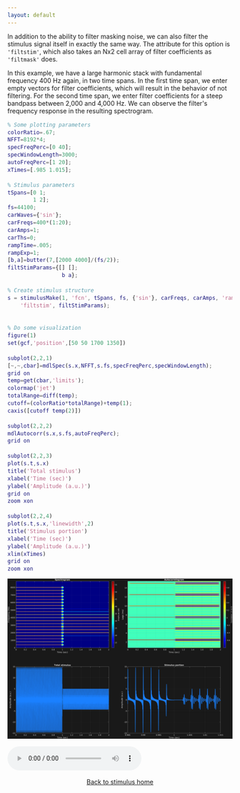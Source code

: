 ```yaml
---
layout: default
---
```

In addition to the ability to filter masking noise, we can also filter the stimulus signal itself in exactly the same way. The attribute for this option is `'filtstim'`, which also takes an Nx2 cell array of filter coefficients as `'filtmask'` does.

In this example, we have a large harmonic stack with fundamental frequency 400 Hz again, in two time spans. In the first time span, we enter empty vectors for filter coefficients, which will result in the behavior of not filtering. For the second time span, we enter filter coefficients for a steep bandpass between 2,000 and 4,000 Hz. We can observe the filter's frequency response in the resulting spectrogram.

```matlab
% Some plotting parameters
colorRatio=.67;
NFFT=8192*4;
specFreqPerc=[0 40];
specWindowLength=3000;
autoFreqPerc=[1 20];
xTimes=[.985 1.015];

% Stimulus parameters
tSpans=[0 1;
        1 2];
fs=44100;
carWaves={'sin'};
carFreqs=400*(1:20);
carAmps=1;
carThs=0;
rampTime=.005;
rampExp=1;
[b,a]=butter(7,[2000 4000]/(fs/2));
filtStimParams={[] [];
                 b a};

% Create stimulus structure
s = stimulusMake(1, 'fcn', tSpans, fs, {'sin'}, carFreqs, carAmps, 'ramp', rampTime, rampExp, ...
    'filtstim', filtStimParams);


% Do some visualization
figure(1)
set(gcf,'position',[50 50 1700 1350])

subplot(2,2,1)
[~,~,cbar]=mdlSpec(s.x,NFFT,s.fs,specFreqPerc,specWindowLength);
grid on
temp=get(cbar,'limits');
colormap('jet')
totalRange=diff(temp);
cutoff=(colorRatio*totalRange)+temp(1);
caxis([cutoff temp(2)])

subplot(2,2,2)
mdlAutocorr(s.x,s.fs,autoFreqPerc);
grid on

subplot(2,2,3)
plot(s.t,s.x)
title('Total stimulus')
xlabel('Time (sec)')
ylabel('Amplitude (a.u.)')
grid on
zoom xon

subplot(2,2,4)
plot(s.t,s.x,'linewidth',2)
title('Stimulus portion')
xlabel('Time (sec)')
ylabel('Amplitude (a.u.)')
xlim(xTimes)
grid on
zoom xon
```

![](pics/filtStim.png)

![](sounds/filtStim.mp3)

[<center>Back to stimulus home</center>](stimuli.html)
